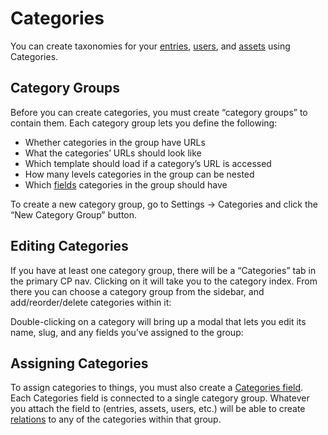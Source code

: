 Categories
==========

You can create taxonomies for your [entries]({entry:docs/sections-and-entries:url}), [users]({entry:docs/users:url}), and [assets]({entry:docs/assets:url}) using Categories.

## Category Groups

Before you can create categories, you must create “category groups” to contain them. Each category group lets you define the following:

* Whether categories in the group have URLs
* What the categories’ URLs should look like
* Which template should load if a category’s URL is accessed
* How many levels categories in the group can be nested
* Which [fields]({entry:docs/fields}) categories in the group should have

To create a new category group, go to Settings → Categories and click the “New Category Group” button.

## Editing Categories

If you have at least one category group, there will be a “Categories” tab in the primary CP nav. Clicking on it will take you to the category index. From there you can choose a category group from the sidebar, and add/reorder/delete categories within it:

Double-clicking on a category will bring up a modal that lets you edit its name, slug, and any fields you’ve assigned to the group:

## Assigning Categories

To assign categories to things, you must also create a [Categories field]({entry:docs/categories-fields}). Each Categories field is connected to a single category group. Whatever you attach the field to (entries, assets, users, etc.) will be able to create [relations]({entry:docs/relations}) to any of the categories within that group.
